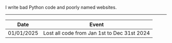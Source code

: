 I write bad Python code and poorly named websites.

___

Date | Event
--- | ---
01/01/2025 | Lost all code from Jan 1st to Dec 31st 2024

